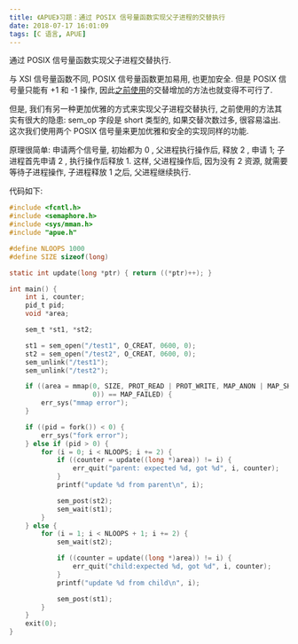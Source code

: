 ```yaml
---
title: 《APUE》习题：通过 POSIX 信号量函数实现父子进程的交替执行
date: 2018-07-17 16:01:09
tags: [C 语言, APUE]
---
```


通过 POSIX 信号量函数实现父子进程交替执行.
<!--more-->

与 XSI 信号量函数不同, POSIX 信号量函数更加易用, 也更加安全. 但是 POSIX 信号量只能有 +1 和 -1 操作, 因此[之前使用](/2018/07/17/《APUE》习题：通过-XSI-信号量函数实现父子进程的交替执行/)的交替增加的方法也就变得不可行了.

但是, 我们有另一种更加优雅的方式来实现父子进程交替执行, 之前使用的方法其实有很大的隐患: sem_op 字段是 short 类型的, 如果交替次数过多, 很容易溢出. 这次我们使用两个 POSIX 信号量来更加优雅和安全的实现同样的功能.

原理很简单: 申请两个信号量, 初始都为 0 , 父进程执行操作后, 释放 2 , 申请 1; 子进程首先申请 2 , 执行操作后释放 1. 这样, 父进程操作后, 因为没有 2 资源, 就需要等待子进程操作, 子进程释放 1 之后, 父进程继续执行.

代码如下:

```C
#include <fcntl.h>
#include <semaphore.h>
#include <sys/mman.h>
#include "apue.h"

#define NLOOPS 1000
#define SIZE sizeof(long)

static int update(long *ptr) { return ((*ptr)++); }

int main() {
    int i, counter;
    pid_t pid;
    void *area;

    sem_t *st1, *st2;

    st1 = sem_open("/test1", O_CREAT, 0600, 0);
    st2 = sem_open("/test2", O_CREAT, 0600, 0);
    sem_unlink("/test1");
    sem_unlink("/test2");

    if ((area = mmap(0, SIZE, PROT_READ | PROT_WRITE, MAP_ANON | MAP_SHARED, -1,
                     0)) == MAP_FAILED) {
        err_sys("mmap error");
    }

    if ((pid = fork()) < 0) {
        err_sys("fork error");
    } else if (pid > 0) {
        for (i = 0; i < NLOOPS; i += 2) {
            if ((counter = update((long *)area)) != i) {
                err_quit("parent: expected %d, got %d", i, counter);
            }
            printf("update %d from parent\n", i);

            sem_post(st2);
            sem_wait(st1);
        }
    } else {
        for (i = 1; i < NLOOPS + 1; i += 2) {
            sem_wait(st2);

            if ((counter = update((long *)area)) != i) {
                err_quit("child:expected %d, got %d", i, counter);
            }
            printf("update %d from child\n", i);

            sem_post(st1);
        }
    }
    exit(0);
}
```
